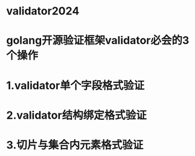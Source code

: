 # validator2024

# golang开源验证框架validator必会的3个操作
# 1.validator单个字段格式验证
# 2.validator结构绑定格式验证
# 3.切片与集合内元素格式验证
